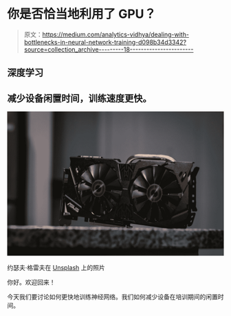 # 你是否恰当地利用了 GPU？

> 原文：<https://medium.com/analytics-vidhya/dealing-with-bottlenecks-in-neural-network-training-d098b34d3342?source=collection_archive---------18----------------------->

## 深度学习

## 减少设备闲置时间，训练速度更快。

![](img/7d2733a6251a3670623a4373cbf0ca02.png)

约瑟夫·格雷夫在 [Unsplash](https://unsplash.com?utm_source=medium&utm_medium=referral) 上的照片

你好。欢迎回来！

今天我们要讨论如何更快地训练神经网络。我们如何减少设备在培训期间的闲置时间。